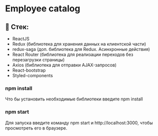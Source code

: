 # Employee catalog


## 📝 Стек:

* ReactJS
* Redux (библиотека для хранения данных на клиентской части)
* redux-saga (доп. библиотека для Redux. Асинхронные действия)
* React Router (библиотека для реализации переходов без перезагрузки страницы)
* Axios (библиотека для отправки AJAX-запросов)
* React-bootstrap
* Styled-components

### npm install
Что бы установить необходимые библиотеки введите npm install
### npm start
Для запуска введите команду npm start и http://localhost:3000, чтобы просмотреть его в браузере.
